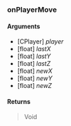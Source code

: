 ### onPlayerMove

#### Arguments

- [CPlayer] *player*
- [float] *lastX*
- [float] *lastY*
- [float] *lastZ*
- [float] *newX*
- [float] *newY*
- [float] *newZ*

#### Returns
> Void
